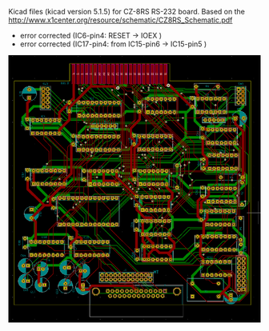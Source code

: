 Kicad files (kicad version 5.1.5) for CZ-8RS RS-232 board.
Based on the http://www.x1center.org/resource/schematic/CZ8RS_Schematic.pdf
- error corrected (IC6-pin4:  RESET -> IOEX )
- error corrected (IC17-pin4:  from IC15-pin6 -> IC15-pin5 )

![PCB]( CZ_8RS/CZ_8RS_pcb.png )
